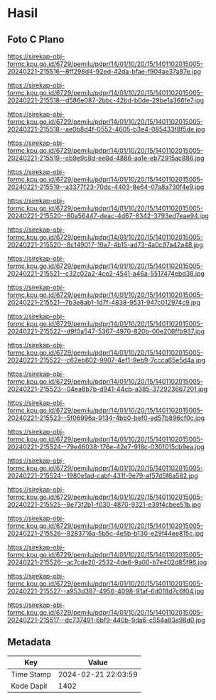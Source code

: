 # Hasil

## Foto C Plano

https://sirekap-obj-formc.kpu.go.id/6729/pemilu/pdpr/14/01/10/20/15/1401102015005-20240221-215516--8ff298d4-92ed-42da-bfae-f904ae37a87e.jpg

https://sirekap-obj-formc.kpu.go.id/6729/pemilu/pdpr/14/01/10/20/15/1401102015005-20240221-215518--d586e087-2bbc-42bd-b0de-29be1a366fe7.jpg

https://sirekap-obj-formc.kpu.go.id/6729/pemilu/pdpr/14/01/10/20/15/1401102015005-20240221-215518--ae0b8d4f-0552-4605-b3e4-085433f8f5de.jpg

https://sirekap-obj-formc.kpu.go.id/6729/pemilu/pdpr/14/01/10/20/15/1401102015005-20240221-215519--cb9e9c8d-ee8d-4886-aa1e-eb72915ac886.jpg

https://sirekap-obj-formc.kpu.go.id/6729/pemilu/pdpr/14/01/10/20/15/1401102015005-20240221-215519--a3377f23-70dc-4403-8e64-07a8a730f4e9.jpg

https://sirekap-obj-formc.kpu.go.id/6729/pemilu/pdpr/14/01/10/20/15/1401102015005-20240221-215520--80a56447-deac-4d67-8342-3793ed7eae94.jpg

https://sirekap-obj-formc.kpu.go.id/6729/pemilu/pdpr/14/01/10/20/15/1401102015005-20240221-215520--8c149017-19a7-4b15-ad73-4a0c97a42a48.jpg

https://sirekap-obj-formc.kpu.go.id/6729/pemilu/pdpr/14/01/10/20/15/1401102015005-20240221-215521--c32c02a2-4ce2-4541-a46a-5517474ebd38.jpg

https://sirekap-obj-formc.kpu.go.id/6729/pemilu/pdpr/14/01/10/20/15/1401102015005-20240221-215521--7b3e8ab1-1d7f-4838-9531-947c012974c9.jpg

https://sirekap-obj-formc.kpu.go.id/6729/pemilu/pdpr/14/01/10/20/15/1401102015005-20240221-215522--d9f0a547-5367-4970-820b-00e206ffb937.jpg

https://sirekap-obj-formc.kpu.go.id/6729/pemilu/pdpr/14/01/10/20/15/1401102015005-20240221-215522--c62eb602-9907-4ef1-9eb9-7ccca65e5d4a.jpg

https://sirekap-obj-formc.kpu.go.id/6729/pemilu/pdpr/14/01/10/20/15/1401102015005-20240221-215523--04ea8b7b-d941-44cb-a385-372923667201.jpg

https://sirekap-obj-formc.kpu.go.id/6729/pemilu/pdpr/14/01/10/20/15/1401102015005-20240221-215523--5f06996a-9134-4bb0-bef0-ed57b896cf0c.jpg

https://sirekap-obj-formc.kpu.go.id/6729/pemilu/pdpr/14/01/10/20/15/1401102015005-20240221-215524--79e46038-176e-42e7-918c-0301015cb9ea.jpg

https://sirekap-obj-formc.kpu.go.id/6729/pemilu/pdpr/14/01/10/20/15/1401102015005-20240221-215524--1980e1ad-cabf-431f-9e79-af57d5f6a582.jpg

https://sirekap-obj-formc.kpu.go.id/6729/pemilu/pdpr/14/01/10/20/15/1401102015005-20240221-215525--8e73f2b1-f030-4870-9321-e39f4cbee51b.jpg

https://sirekap-obj-formc.kpu.go.id/6729/pemilu/pdpr/14/01/10/20/15/1401102015005-20240221-215526--8283716a-5b5c-4e5b-b130-e29f44ee815c.jpg

https://sirekap-obj-formc.kpu.go.id/6729/pemilu/pdpr/14/01/10/20/15/1401102015005-20240221-215526--ac7cde20-2532-4de6-9a00-b7e402d85f96.jpg

https://sirekap-obj-formc.kpu.go.id/6729/pemilu/pdpr/14/01/10/20/15/1401102015005-20240221-215527--a953d387-4956-4098-91af-6d018d7c6f04.jpg

https://sirekap-obj-formc.kpu.go.id/6729/pemilu/pdpr/14/01/10/20/15/1401102015005-20240221-215517--dc737491-6bf9-440b-9da6-c554a83a98d0.jpg


## Metadata

| Key        | Value               |
| ---------- | ------------------- |
| Time Stamp | 2024-02-21 22:03:59 |
| Kode Dapil | 1402                |



